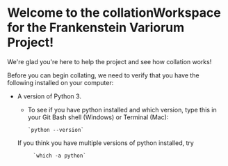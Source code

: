 # Welcome to the collationWorkspace for the Frankenstein Variorum Project!
We're glad you're here to help the project and see how collation works! 

Before you can begin collating, we need to verify that you have the following installed on your computer:

* A version of Python 3. 
    * To see if you have python installed and which version, type this in your Git Bash shell (Windows) or Terminal (Mac):
     
          `python --version`
          
     If you think you have multiple versions of python installed, try 
      
           `which -a python`
       

